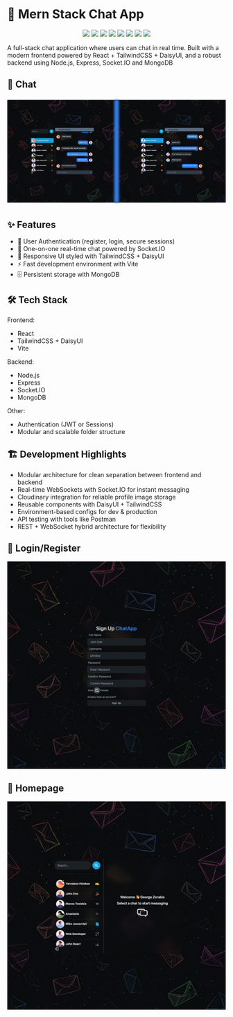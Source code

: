 # 💬 Mern Stack Chat App

<p align="center"> <img src="https://img.shields.io/badge/React-blue" /> <img src="https://img.shields.io/badge/TailwindCSS-38B2AC" /> <img src="https://img.shields.io/badge/DaisyUI-ff69b4" /> <img src="https://img.shields.io/badge/Vite-yellow" /> <img src="https://img.shields.io/badge/Node.js-68a063" /> <img src="https://img.shields.io/badge/Express-lightgrey" /> <img src="https://img.shields.io/badge/MongoDB-brightgreen" /> <img src="https://img.shields.io/badge/Socket.IO-black" /> </p>
A full-stack chat application where users can chat in real time. Built with a modern frontend powered by React + TailwindCSS + DaisyUI, and a robust backend using Node.js, Express, Socket.IO and MongoDB




## 📸 Chat

<p align="center">
  <img src="2chats.png" alt="Chat Page" />
</p>


## ✨ Features

- 🔐 User Authentication (register, login, secure sessions)
- 💬 One-on-one real-time chat powered by Socket.IO
- 🎨 Responsive UI styled with TailwindCSS + DaisyUI
- ⚡ Fast development environment with Vite
- 🗄️ Persistent storage with MongoDB

## 🛠️ Tech Stack

Frontend:
- React
- TailwindCSS + DaisyUI
- Vite

Backend:
- Node.js
- Express
- Socket.IO
- MongoDB

Other:
- Authentication (JWT or Sessions)
- Modular and scalable folder structure

## 🏗️ Development Highlights

- Modular architecture for clean separation between frontend and backend
- Real-time WebSockets with Socket.IO for instant messaging
- Cloudinary integration for reliable profile image storage
- Reusable components with DaisyUI + TailwindCSS
- Environment-based configs for dev & production
- API testing with tools like Postman
- REST + WebSocket hybrid architecture for flexibility

## 📸 Login/Register

<p align="center">
  <img src="image2.png" alt="Chat Page" />
</p>

## 📸 Homepage

<p align="center">
  <img src="image1.png" alt="Login Page" />
</p>
